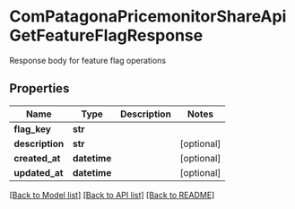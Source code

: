 # ComPatagonaPricemonitorShareApiGetFeatureFlagResponse

Response body for feature flag operations
## Properties
Name | Type | Description | Notes
------------ | ------------- | ------------- | -------------
**flag_key** | **str** |  | 
**description** | **str** |  | [optional] 
**created_at** | **datetime** |  | [optional] 
**updated_at** | **datetime** |  | [optional] 

[[Back to Model list]](../README.md#documentation-for-models) [[Back to API list]](../README.md#documentation-for-api-endpoints) [[Back to README]](../README.md)


